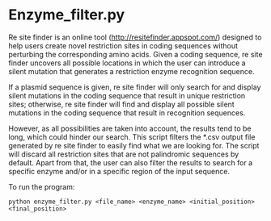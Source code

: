 # Enzyme_filter.py 
Re site finder is an online tool (http://resitefinder.appspot.com/) designed to help users create novel restriction sites in coding sequences without perturbing the corresponding amino acids. Given a coding sequence, re site finder uncovers all possible locations in which the user can introduce a silent mutation that generates a restriction enzyme recognition sequence. 

If a plasmid sequence is given, re site finder will only search for and display silent mutations in the coding sequence that result in unique restriction sites; otherwise, re site finder will find and display all possible silent mutations in the coding sequence that result in recognition sequences. 

However, as all possibilities are taken into account, the results tend to be long, which could hinder our search. This script filters the *.csv output file generated by re site finder to easily find what we are looking for. The script will discard all restriction sites that are not palindromic sequences by default. Apart from that, the user can also filter the results to search for a specific enzyme and/or in a specific region of the input sequence.

To run the program:

    python enzyme_filter.py <file_name> <enzyme_name> <initial_position> <final_position>
    
